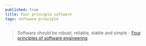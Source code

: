 ```yaml
---
published: true
title: Four principle software
tags: software principle
---
```

> Software should be robust, reliable, stable and simple - [Four principles of software engineering](https://drewdevault.com/2020/10/09/Four-principles-of-software-engineering.html)
